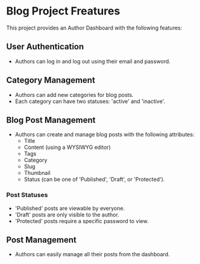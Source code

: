 # Blog Project Freatures

This project provides an Author Dashboard with the following features:

## User Authentication
- Authors can log in and log out using their email and password.

## Category Management
- Authors can add new categories for blog posts.
- Each category can have two statuses: 'active' and 'inactive'.

## Blog Post Management
- Authors can create and manage blog posts with the following attributes:
  - Title
  - Content (using a WYSIWYG editor)
  - Tags
  - Category
  - Slug
  - Thumbnail
  - Status (can be one of 'Published', 'Draft', or 'Protected').

### Post Statuses
- 'Published' posts are viewable by everyone.
- 'Draft' posts are only visible to the author.
- 'Protected' posts require a specific password to view.

## Post Management
- Authors can easily manage all their posts from the dashboard.

